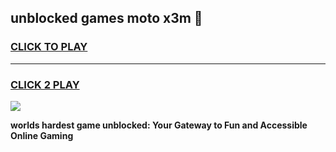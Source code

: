 
## unblocked games moto x3m 👋
<h3>
<a href="https://premium.freeplayer.one?title=unblocked_games_moto_x3m&ref=13F">CLICK TO PLAY</a></h3>
<hr>

<h3>
<a href="https://premium.freeplayer.one?title=unblocked_games_moto_x3m&ref=13F">CLICK 2 PLAY</a>
  
</h3>

<a href="https://premium.freeplayer.one?title=unblocked_games_moto_x3m&ref=12F/"><img src="https://clearcache.store/games.png"></a>


**worlds hardest game unblocked: Your Gateway to Fun and Accessible Online Gaming**
